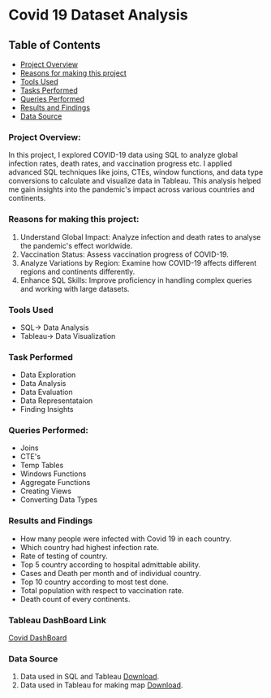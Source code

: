 # Covid 19 Dataset Analysis
## Table of Contents
- [Project Overview](#project-overview)
- [Reasons for making this project](#reasons-for-making-this-project)
- [Tools Used](#tools-used)
- [Tasks Performed](#task-performed)
- [Queries Performed](#queries-performed)
- [Results and Findings](#results-and-findings)
- [Data Source](#data-source)

### Project Overview:
In this project, I explored COVID-19 data using SQL to analyze global infection rates, death rates, and vaccination progress etc. I applied advanced SQL techniques like joins, CTEs, window functions, and data type conversions to calculate and visualize data in Tableau. This analysis helped me gain insights into the pandemic's impact across various countries and continents.

### Reasons for making this project:
1) Understand Global Impact: Analyze infection and death rates to analyse the pandemic's effect worldwide.
2) Vaccination Status: Assess vaccination progress of COVID-19.
3) Analyze Variations by Region: Examine how COVID-19 affects different regions and continents differently.
4) Enhance SQL Skills: Improve proficiency in handling complex queries and working with large datasets.

### Tools Used
- SQL-> Data Analysis
- Tableau-> Data Visualization

### Task Performed
- Data Exploration
- Data Analysis
- Data Evaluation
- Data Representataion
- Finding Insights

### Queries Performed:
- Joins
- CTE's
- Temp Tables
- Windows Functions
- Aggregate Functions
- Creating Views
- Converting Data Types

### Results and Findings
- How many people were infected with Covid 19 in each country.
- Which country had highest infection rate.
- Rate of testing of country.
- Top 5 country according to hospital admittable ability.
- Cases and Death per month and of individual country.
- Top 10 country according to most test done.
- Total population with respect to vaccination rate.
- Death count of every continents.
  
### Tableau DashBoard Link
[Covid DashBoard](https://public.tableau.com/app/profile/anuj.prasad7773/viz/COVID19DashBoard_17236317743840/Dashboard1)

### Data Source
1) Data used in SQL and Tableau [Download](https://ourworldindata.org/covid-deaths).
2) Data used in Tableau for making map [Download](https://data.world/covid-19-data-resource-hub/covid-19-case-counts).
